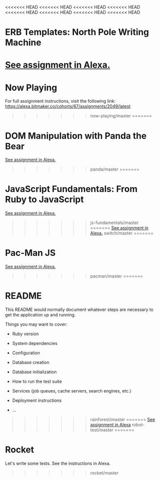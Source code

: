 <<<<<<< HEAD
<<<<<<< HEAD
<<<<<<< HEAD
<<<<<<< HEAD
<<<<<<< HEAD
<<<<<<< HEAD
<<<<<<< HEAD
<<<<<<< HEAD
# ERB Templates: North Pole Writing Machine

[See assignment in Alexa.](https://alexa.bitmaker.co/assignments/2620/latest)
=======
# Now Playing

For full assignment instructions, visit the following link:
https://alexa.bitmaker.co/cohorts/67/assignments/2049/latest
>>>>>>> now-playing/master
=======
# DOM Manipulation with Panda the Bear
[See assignment in Alexa.](https://alexa.bitmaker.co/cohorts/67/assignments/2051/latest)
>>>>>>> panda/master
=======
# JavaScript Fundamentals: From Ruby to JavaScript

[See assignment in Alexa.](https://alexa.bitmaker.co/cohorts/67/assignments/2048/latest)
>>>>>>> js-fundamentals/master
=======
[See assignment in Alexa.](https://alexa.bitmaker.co/wdi/june-2017/assignments/2526/latest)
>>>>>>> switch/master
=======
# Pac-Man JS

[See assignment in Alexa.](https://alexa.bitmaker.co/cohorts/67/assignments/2050/latest)
>>>>>>> pacman/master
=======
# README

This README would normally document whatever steps are necessary to get the
application up and running.

Things you may want to cover:

* Ruby version

* System dependencies

* Configuration

* Database creation

* Database initialization

* How to run the test suite

* Services (job queues, cache servers, search engines, etc.)

* Deployment instructions

* ...
>>>>>>> rainforest/master
=======
[See assignment in Alexa](https://alexa.bitmaker.co/wdi/may-2017/assignments/2591/latest)
>>>>>>> robot-test/master
=======
# Rocket

Let's write some tests. See the instructions in Alexa.
>>>>>>> rocket/master
